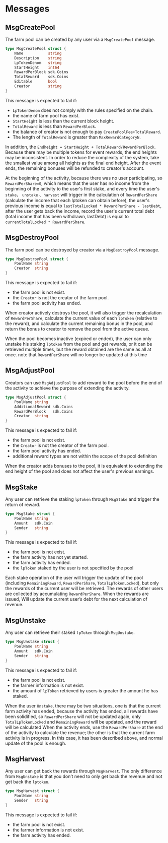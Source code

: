 <!--
order: 2
-->

# Messages

## MsgCreatePool

The farm pool can be created by any user via a `MsgCreatePool` message.

```go
type MsgCreatePool struct {
    Name           string
    Description    string
    LpTokenDenom   string
    StartHeight    int64
    RewardPerBlock sdk.Coins
    TotalReward    sdk.Coins
    Editable       bool
    Creator        string
}
```

This message is expected to fail if:

- `LpTokenDenom` does not comply with the rules specified on the chain.
- the name of farm pool has exist.
- `StartHeight` is less than the current block height.
- `TotalReward` is less than `RewardPerBlock`.
- the balance of creator is not enough to pay `CreatePoolFee+TotalReward`.
- The length of `TotalReward` is greater than `MaxRewardCategoryN`.

In addition, the `Endheight = StartHeight + TotalReward/RewardPerBlock`. Because there may be multiple tokens for event rewards, the end heights may be inconsistent. In order to reduce the complexity of the system, take the smallest value among all heights as the final end height. After the event ends, the remaining bonuses will be refunded to creator's account.

At the beginning of the activity, because there was no user participating, so `RewardPerShare=0`, which means that the user has no income from the beginning of the activity to the user's first stake, and every time the user's `stake`、 `unstake` 、`harvest` will trigger
in the calculation of `RewardPerShare` (calculate the income that each lptoken can obtain before), the user's previous income is equal to `lastTotalLocked * RewardPerShare - lastDebt`, after the user gets back the income, record the user's current total debt (total income that has been withdrawn, lastDebt) is equal to `currentTotalLocked * RewardPerShare`.

## MsgDestroyPool

The farm pool can be destroyed by creator via a `MsgDestroyPool` message.

```go
type MsgDestroyPool struct {
    PoolName string
    Creator  string
}
```

This message is expected to fail if:

- the farm pool is not exist.
- the `Creator` is not the creator of the farm pool.
- the farm pool activity has ended.

When creator actively destroys the pool, it will also trigger the recalculation of `RewardPerShare`, calculate the current value of each `lpToken` (relative to the reward), and calculate the current remaining bonus in the pool, and return the bonus to creator to remove the pool from the active queue.

When the pool becomes inactive (expired or ended), the user can only unstake his staking `lptoken` from the pool and get rewards, or it can be retrieved multiple times, but the reward obtained are the same as all at once. note that `RewardPerShare` will no longer be updated at this time

## MsgAdjustPool

Creators can use `MsgAdjustPool` to add reward to the pool before the end of the activity to achieve the purpose of extending the activity.

```go
type MsgAdjustPool struct {
    PoolName string
    AdditionalReward sdk.Coins
    RewardPerBlock   sdk.Coins
    Creator  string
}
```

This message is expected to fail if:

- the farm pool is not exist.
- the `Creator` is not the creator of the farm pool.
- the farm pool activity has ended.
- additional reward types are not within the scope of the pool definition

When the creator adds bonuses to the pool, it is equivalent to extending the end height of the pool and does not affect the user's previous earnings.

## MsgStake

Any user can retrieve the staking `lpToken` through `MsgStake` and trigger the return of reward.

```go
type MsgStake struct {
    PoolName string
    Amount   sdk.Coin
    Sender   string
}
```

This message is expected to fail if:

- the farm pool is not exist.
- the farm activity has not yet started.
- the farm activity has ended.
- the `lpToken` staked by the user is not specified by the pool

Each stake operation of the user will trigger the update of the pool (including `RemainingReward`, `RewardPerShare`, `TotalLpTokenLocked`), but only the rewards of the current user will be retrieved. The rewards of other users are collected by accumulating `RewardPerShare`. When the rewards are issued, Will update the current user’s debt for the next calculation of revenue.

## MsgUnstake

Any user can retrieve their staked `lpToken` through `MsgUnstake`.

```go
type MsgUnstake struct {
    PoolName string
    Amount   sdk.Coin
    Sender   string
}
```

This message is expected to fail if:

- the farm pool is not exist.
- the farmer information is not exist.
- the amount of `lpToken` retrieved by users is greater the amount he has staked.

When the user `Unstake`, there may be two situations, one is that the current farm activity has ended, because the activity has ended, all rewards have been solidified, so `RewardPerShare` will not be updated again, only `TotalLpTokenLocked` and `RemainingReward` will be updated, and the reward will be calculated When the activity ends, use the `RewardPerShare` at the end of the activity to calculate the revenue; the other is that the current farm activity is in progress. In this case, it has been described above, and normal update of the pool is enough.

## MsgHarvest

Any user can get back the rewards through `MsgHarvest`. The only difference from `MsgUnstake` is that you don’t need to only get back the revenue and not get back the `lptoken`.

```go
type MsgHarvest struct {
    PoolName string
    Sender   string
}
```

This message is expected to fail if:

- the farm pool is not exist.
- the farmer information is not exist.
- the farm activity has ended.
